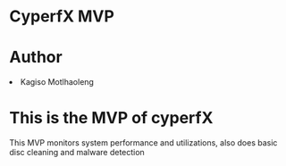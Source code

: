 # CyperfX MVP

<h1> Author </h1>
<li> Kagiso Motlhaoleng </li>

<h1> This is the MVP of cyperfX </h1>
<p> This MVP monitors system performance and utilizations,
also does basic disc cleaning and malware detection</p>
